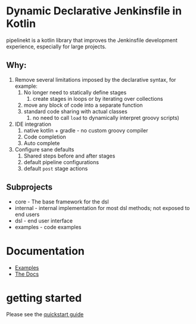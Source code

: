 # Dynamic Declarative Jenkinsfile in Kotlin

pipelinekt is a kotlin library that improves the Jenkinsfile development experience, especially for large projects.

## Why:

1. Remove several limitations imposed by the declarative syntax, for example:
   1. No longer need to statically define stages
      1. create stages in loops or by iterating over collections
   2. move any block of code into a separate function
   3. standard code sharing with actual classes
      1. no need to call `load` to dynamically interpret groovy scripts)
2. IDE integration
   1. native kotlin + gradle - no custom groovy compiler
   2. Code completion
   3. Auto complete
3. Configure sane defaults
   1. Shared steps before and after stages
   2. default pipeline configurations
   3. default `post` stage actions

## Subprojects

* core - The base framework for the dsl
* internal - internal implementation for most dsl methods; not exposed to end users
* dsl - end user interface
* examples - code examples

# Documentation

* [Examples](https://github.com/code42/pipelinekt/tree/master/examples/src/main/kotlin)
* [The Docs](docs/index.md)

# getting started 
Please see the [quickstart guide](docs/quickstart.md)
    
